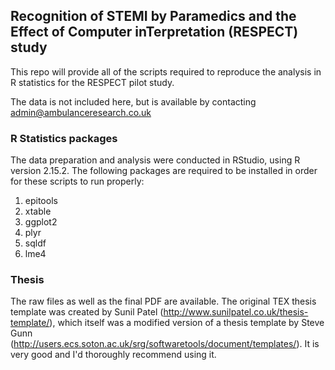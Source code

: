 ## Recognition of STEMI by Paramedics and the Effect of Computer inTerpretation (RESPECT) study

This repo will provide all of the scripts required to reproduce the analysis in R statistics for the RESPECT pilot study.

The data is not included here, but is available by contacting admin@ambulanceresearch.co.uk

### R Statistics packages

The data preparation and analysis were conducted in RStudio, using R version 2.15.2.
The following packages are required to be installed in order for these scripts to run properly:

1. epitools
2. xtable
3. ggplot2
4. plyr
5. sqldf
6. lme4


### Thesis

The raw files as well as the final PDF are available.  The original TEX thesis template was created by Sunil Patel (http://www.sunilpatel.co.uk/thesis-template/), which itself was a modified version of a thesis template by Steve Gunn (http://users.ecs.soton.ac.uk/srg/softwaretools/document/templates/).  It is very good and I'd thoroughly recommend using it.

